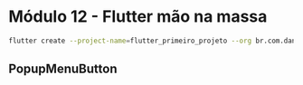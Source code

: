 # Módulo 12 - Flutter mão na massa

```bash
flutter create --project-name=flutter_primeiro_projeto --org br.com.danielmorita --platforms android,ios -a kotlin -i swift ./flutter_primeiro_projeto
```
## PopupMenuButton